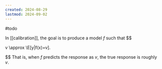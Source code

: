 ```yaml
---
created: 2024-08-29
lastmod: 2024-09-02
---
```

#todo 

In [[calibration]], the goal is to produce a model $f$ such that 
$$

v \approx \E[y|f(x)=v].

$$
That is, when $f$ predicts the response as $v$, the true response is roughly $v$. 